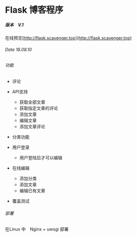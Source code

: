 # Flask 博客程序　



##### 版本　V.1 
在线预览[http://flask.scavenger.top](http://flask.scavenger.top)
###### Date 18.08.10

###### 功能

 
- 评论
- API支持
  - 获取全部文章
  - 获取指定文章的评论
  - 添加文章
  - 编辑文章
  - 添加文章评论

- 分类功能
- 用户登录
  - 用户登陆后才可以编辑
- 在线编辑
  - 添加分类
  - 添加文章
  - 编辑已有文章
- 覆盖测试

###### 部署

在Linux 中　Nginx + uwsgi 部署








